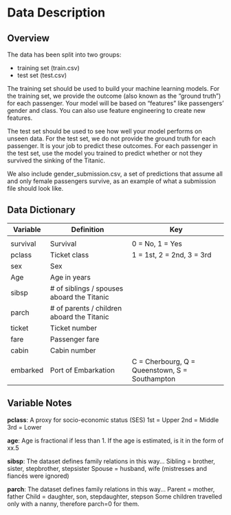 # Data Description

## Overview

The data has been split into two groups:

* training set (train.csv)
* test set (test.csv)

The training set should be used to build your machine learning models. For the training set, we provide the outcome (also known as the “ground truth”) for each passenger. Your model will be based on “features” like passengers’ gender and class. You can also use feature engineering to create new features.

The test set should be used to see how well your model performs on unseen data. For the test set, we do not provide the ground truth for each passenger. It is your job to predict these outcomes. For each passenger in the test set, use the model you trained to predict whether or not they survived the sinking of the Titanic.

We also include gender_submission.csv, a set of predictions that assume all and only female passengers survive, as an example of what a submission file should look like.

## Data Dictionary

| Variable | Definition                                  | Key                                            |
| -------- | ------------------------------------------- | ---------------------------------------------- |
|  |
| survival | Survival                                    | 0 = No, 1 = Yes                                |
| pclass   | Ticket class                                | 1 = 1st, 2 = 2nd, 3 = 3rd                      |
| sex      | Sex                                         |                                                |
| Age      | Age in years                                |                                                |
| sibsp    | \# of siblings / spouses aboard the Titanic |                                                |
| parch    | \# of parents / children aboard the Titanic |                                                |
| ticket   | Ticket number                               |                                                |
| fare     | Passenger fare                              |                                                |
| cabin    | Cabin number                                |                                                |
| embarked | Port of Embarkation                         | C = Cherbourg, Q = Queenstown, S = Southampton |

## Variable Notes

**pclass**: A proxy for socio-economic status (SES)
1st = Upper
2nd = Middle
3rd = Lower

**age**: Age is fractional if less than 1. If the age is estimated, is it in the form of xx.5

**sibsp**: The dataset defines family relations in this way...
Sibling = brother, sister, stepbrother, stepsister
Spouse = husband, wife (mistresses and fiancés were ignored)

**parch**: The dataset defines family relations in this way...
Parent = mother, father
Child = daughter, son, stepdaughter, stepson
Some children travelled only with a nanny, therefore parch=0 for them.